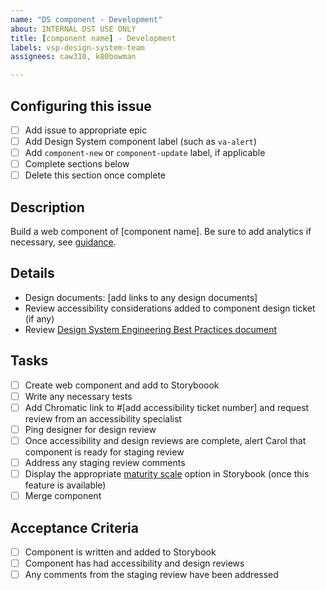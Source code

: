 ```yaml
---
name: "DS component - Development"
about: INTERNAL DST USE ONLY
title: [component name] - Development
labels: vsp-design-system-team
assignees: caw310, k80bowman

---
```


## Configuring this issue
- [ ] Add issue to appropriate epic
- [ ] Add Design System component label (such as `va-alert`)
- [ ] Add `component-new` or `component-update` label, if applicable
- [ ] Complete sections below
- [ ] Delete this section once complete

## Description
Build a web component of [component name]. Be sure to add analytics if necessary, see [guidance](https://vfs.atlassian.net/wiki/spaces/DST/pages/2079817745/Component+development+process#Analytics%5BinlineExtension%5D).

## Details
- Design documents: [add links to any design documents]
- Review accessibility considerations added to component design ticket (if any)
- Review [Design System Engineering Best Practices document](https://vfs.atlassian.net/wiki/spaces/DST/pages/2176516116/Design+System+Engineering+Best+Practices)

## Tasks
- [ ] Create web component and add to Storyboook
- [ ] Write any necessary tests
- [ ] Add Chromatic link to #[add accessibility ticket number] and request review from an accessibility specialist
- [ ] Ping designer for design review
- [ ] Once accessibility and design reviews are complete, alert Carol that component is ready for staging review
- [ ] Address any staging review comments
- [ ] Display the appropriate [maturity scale](https://design.va.gov/about/maturity-scale) option in Storybook (once this feature is available)
- [ ] Merge component

## Acceptance Criteria
- [ ] Component is written and added to Storybook
- [ ] Component has had accessibility and design reviews
- [ ] Any comments from the staging review have been addressed